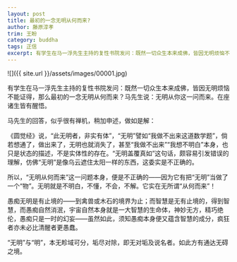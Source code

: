 ```yaml
---
layout: post
title: 最初的一念无明从何而来?
author: 藤原淳孝
trim: 王盼
category: buddha
tags: 正信
excerpt: 有学生在马一浮先生主持的复性书院发问：既然一切众生本来成佛，皆因无明烦恼不能证得，那么最初的一念无明从何而来？马先生说：无明从你这一问而来。在座诸生皆有醒悟。
---
```


![]({{ site.url }}/assets/images/00001.jpg)

有学生在马一浮先生主持的复性书院发问：既然一切众生本来成佛，皆因无明烦恼不能证得，那么最初的一念无明从何而来？马先生说：无明从你这一问而来。在座诸生皆有醒悟。

马先生的回答，似乎很有禅机，稍加申述，做如是解：

《圆觉经》说，“此无明者，非实有体”，“无明”譬如“我做不出来这道数学题”，倘若想通了，做出来了，无明也就消失了，甚至“我做不出来”“我想不明白”本身，也只是状态的描述，不是实体性的存在。“无明盖覆真如”这句话，颇容易引发错误的理解，仿佛“无明”是像乌云遮住太阳一样的东西，这委实是不正确的。

所以，“无明从何而来”这一问题本身，便是不正确的——因为它有把“无明”当做了一个“物”。无明就是不明白，不懂，不会，不解。它实在无所谓“从何而来”！

愚痴无明是有止境的——到禽兽或木石的境界为止；而智慧是无有止境的，得到智慧，而愚痴自然消泯，宇宙自然本身就是一大智慧的生命体，神妙无方，精巧绝伦，愚痴只是一时的幻妄——虽然如此，须知愚痴本身便又蕴含智慧的成分，疯狂者亦未必比清醒者更愚蠢。

“无明”与“明”，本无畛域可分，垢尽对除，即无对垢及说名者。如此方有通达无碍之境。
